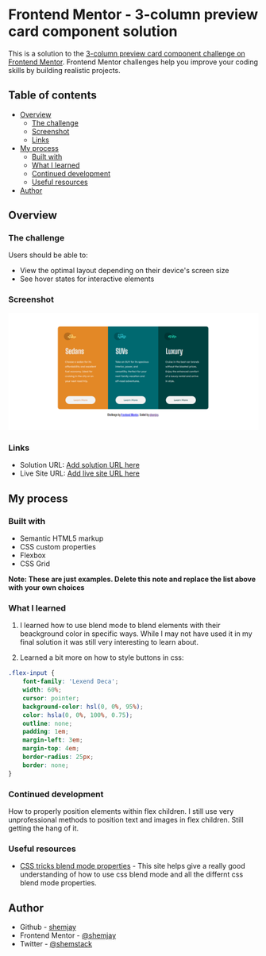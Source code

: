 # Frontend Mentor - 3-column preview card component solution

This is a solution to the [3-column preview card component challenge on Frontend Mentor](https://www.frontendmentor.io/challenges/3column-preview-card-component-pH92eAR2-). Frontend Mentor challenges help you improve your coding skills by building realistic projects. 

## Table of contents

- [Overview](#overview)
  - [The challenge](#the-challenge)
  - [Screenshot](#screenshot)
  - [Links](#links)
- [My process](#my-process)
  - [Built with](#built-with)
  - [What I learned](#what-i-learned)
  - [Continued development](#continued-development)
  - [Useful resources](#useful-resources)
- [Author](#author)

## Overview

### The challenge

Users should be able to:

- View the optimal layout depending on their device's screen size
- See hover states for interactive elements

### Screenshot

![](./solution.PNG)

### Links

- Solution URL: [Add solution URL here](https://github.com/shemjay/3-column-preview-card)
- Live Site URL: [Add live site URL here](https://shemjay.github.io/3-column-preview-card/)

## My process

### Built with

- Semantic HTML5 markup
- CSS custom properties
- Flexbox
- CSS Grid

**Note: These are just examples. Delete this note and replace the list above with your own choices**

### What I learned

1. I learned how to use blend mode to blend elements with their beackground color in specific ways. While I may not have used it in my final solution it was still very interesting to learn about.

2. Learned a bit more on how to style buttons in css:

```css
.flex-input {
    font-family: 'Lexend Deca';
    width: 60%;
    cursor: pointer;
    background-color: hsl(0, 0%, 95%);
    color: hsla(0, 0%, 100%, 0.75);
    outline: none;
    padding: 1em;
    margin-left: 3em;
    margin-top: 4em;
    border-radius: 25px;
    border: none;
}
```

### Continued development

How to properly position elements within flex children. I still use very unprofessional methods to position text and images in flex children. Still getting the hang of it.


### Useful resources

- [CSS tricks blend mode properties](https://css-tricks.com/almanac/properties/m/mix-blend-mode/) - This site helps give a really good understanding of how to use css blend mode and all the differnt css blend mode properties.

## Author

- Github - [shemjay](https://github.com/shemjay)
- Frontend Mentor - [@shemjay](https://www.frontendmentor.io/profile/shemjay)
- Twitter - [@shemstack](https://www.twitter.com/shemstack)

